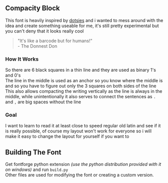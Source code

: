 ## Compacity Block

This font is heavily inspired by [dotsies](https://dotsies.org/) and i wanted to
mess around with the idea and create something useable for me, it's still pretty
experimental but you can't deny that it looks really cool

> "It's like a barcode but for humans!"\
> \- The Donnest Don

### How It Works

So there are 6 black squares in a thin line and they are used as binary 1's and
0's\
The line in the middle is used as an anchor so you know where the middle is and
so you have to figure out only the 3 squares on both sides of the line\
This also allows compacting the writing vertically as the line is always in the
middle, while unintentionally it also serves to connect the sentences as `.` and
`,` are big spaces without the line

### Goal

I want to learn to read it at least close to speed regular old latin and see if
it is really possible, of course my layout won't work for everyone so i will
make it easy to change the layout for yourself if you want to

## Building The Font

Get fontforge python extension _(use the python distribution provided with it on
windows)_ and run `build.py`\
Other files are used for modifying the font or creating a custom version.
